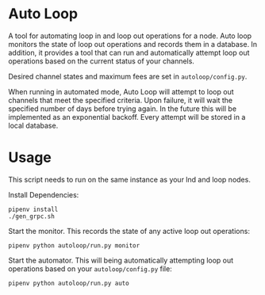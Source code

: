 # Auto Loop

A tool for automating loop in and loop out operations for a node. Auto loop
monitors the state of loop out operations and records them in a database. In
addition, it provides a tool that can run and automatically attempt loop out
operations based on the current status of your channels.

Desired channel states and maximum fees are set in `autoloop/config.py`.

When running in automated mode, Auto Loop will attempt to loop out channels
that meet the specified criteria. Upon failure, it will wait the specified
number of days before trying again. In the future this will be implemented as
an exponential backoff. Every attempt will be stored in a local database.

# Usage

This script needs to run on the same instance as your lnd and loop nodes.

Install Dependencies:

```
pipenv install
./gen_grpc.sh
```

Start the monitor. This records the state of any active loop out operations:

```
pipenv python autoloop/run.py monitor
```

Start the automator. This will being automatically attempting loop out
operations based on your `autoloop/config.py` file:

```
pipenv python autoloop/run.py auto
```
